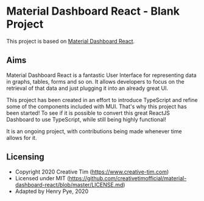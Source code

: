 # Material Dashboard React - Blank Project

This project is based on [Material Dashboard React](https://github.com/creativetimofficial/material-dashboard-react).

## Aims

Material Dashboard React is a fantastic User Interface for representing data in graphs, tables, forms and so on. It allows developers to focus on the retrieval of that data and just plugging it into an already great UI.

This project has been created in an effort to introduce TypeScript and refine some of the components included with MUI. That's why this project has been started! To see if it is possible to convert this great ReactJS Dashboard to use TypeScript, while still being highly functional!

It is an ongoing project, with contributions being made whenever time allows for it.

## Licensing

- Copyright 2020 Creative Tim (<https://www.creative-tim.com>)
- Licensed under MIT (<https://github.com/creativetimofficial/material-dashboard-react/blob/master/LICENSE.md>)
- Adapted by Henry Pye, 2020

